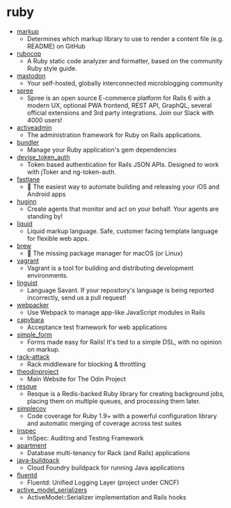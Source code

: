 # ruby
- [markup](https://github.com/github/markup)
  - Determines which markup library to use to render a content file (e.g. README) on GitHub
- [rubocop](https://github.com/rubocop-hq/rubocop)
  - A Ruby static code analyzer and formatter, based on the community Ruby style guide.
- [mastodon](https://github.com/tootsuite/mastodon)
  - Your self-hosted, globally interconnected microblogging community
- [spree](https://github.com/spree/spree)
  - Spree is an open source E-commerce platform for Rails 6 with a modern UX, optional PWA frontend, REST API, GraphQL, several official extensions and 3rd party integrations. Join our Slack with 4000 users!
- [activeadmin](https://github.com/activeadmin/activeadmin)
  - The administration framework for Ruby on Rails applications.
- [bundler](https://github.com/rubygems/bundler)
  - Manage your Ruby application's gem dependencies
- [devise_token_auth](https://github.com/lynndylanhurley/devise_token_auth)
  - Token based authentication for Rails JSON APIs. Designed to work with jToker and ng-token-auth.
- [fastlane](https://github.com/fastlane/fastlane)
  - 🚀 The easiest way to automate building and releasing your iOS and Android apps
- [huginn](https://github.com/huginn/huginn)
  - Create agents that monitor and act on your behalf. Your agents are standing by!
- [liquid](https://github.com/Shopify/liquid)
  - Liquid markup language. Safe, customer facing template language for flexible web apps.
- [brew](https://github.com/Homebrew/brew)
  - 🍺 The missing package manager for macOS (or Linux)
- [vagrant](https://github.com/hashicorp/vagrant)
  - Vagrant is a tool for building and distributing development environments.
- [linguist](https://github.com/github/linguist)
  - Language Savant. If your repository's language is being reported incorrectly, send us a pull request!
- [webpacker](https://github.com/rails/webpacker)
  - Use Webpack to manage app-like JavaScript modules in Rails
- [capybara](https://github.com/teamcapybara/capybara)
  - Acceptance test framework for web applications
- [simple_form](https://github.com/heartcombo/simple_form)
  - Forms made easy for Rails! It's tied to a simple DSL, with no opinion on markup.
- [rack-attack](https://github.com/kickstarter/rack-attack)
  - Rack middleware for blocking & throttling
- [theodinproject](https://github.com/TheOdinProject/theodinproject)
  - Main Website for The Odin Project
- [resque](https://github.com/resque/resque)
  - Resque is a Redis-backed Ruby library for creating background jobs, placing them on multiple queues, and processing them later.
- [simplecov](https://github.com/colszowka/simplecov)
  - Code coverage for Ruby 1.9+ with a powerful configuration library and automatic merging of coverage across test suites
- [inspec](https://github.com/inspec/inspec)
  - InSpec: Auditing and Testing Framework
- [apartment](https://github.com/influitive/apartment)
  - Database multi-tenancy for Rack (and Rails) applications
- [java-buildpack](https://github.com/cloudfoundry/java-buildpack)
  - Cloud Foundry buildpack for running Java applications
- [fluentd](https://github.com/fluent/fluentd)
  - Fluentd: Unified Logging Layer (project under CNCF)
- [active_model_serializers](https://github.com/rails-api/active_model_serializers)
  - ActiveModel::Serializer implementation and Rails hooks
